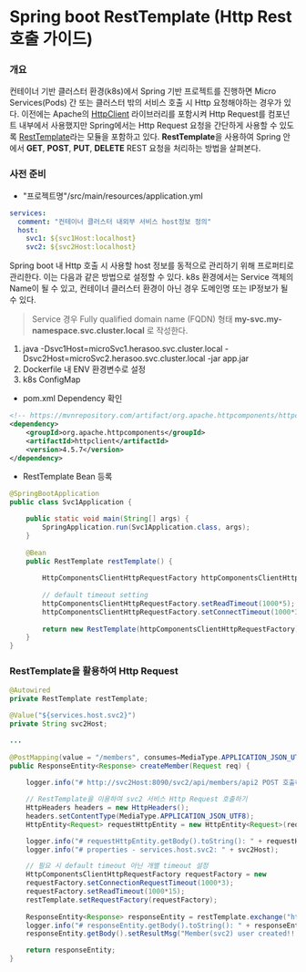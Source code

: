 # Spring boot RestTemplate (Http Rest 호출 가이드)



### 개요

컨테이너 기반 클러스터 환경(k8s)에서 Spring 기반 프로젝트를 진행하면 Micro Services(Pods) 간 또는 클러스터 밖의 서비스 호출 시 Http 요청해야하는 경우가 있다. 이전에는 Apache의 [HttpClient](https://hc.apache.org/httpcomponents-client-ga/) 라이브러리를 포함시켜 Http Request를 컴포넌트 내부에서 사용했지만 Spring에서는 Http Request 요청을 간단하게 사용할 수 있도록 [RestTemplate](https://docs.spring.io/spring/docs/current/javadoc-api/org/springframework/web/client/RestTemplate.html)라는 모듈을 포함하고 있다. **RestTemplate**을 사용하여 Spring 안에서 **GET**, **POST**, **PUT**, **DELETE** REST 요청을 처리하는 방법을 살펴본다.



### 사전 준비

- "프로젝트명"/src/main/resources/application.yml

```yaml
services:
  comment: "컨테이너 클러스터 내외부 서비스 host정보 정의"
  host:
    svc1: ${svc1Host:localhost}
    svc2: ${svc2Host:localhost}
```

Spring boot 내 Http 호출 시 사용할 host 정보를 동적으로 관리하기 위해 프로퍼티로 관리한다. 이는 다음과 같은 방법으로 설정할 수 있다. k8s 환경에서는 Service 객체의 Name이 될 수 있고, 컨테이너 클러스터 환경이 아닌 경우 도메인명 또는 IP정보가 될 수 있다.

> Service 경우 Fully qualified domain name (FQDN) 형태 **my-svc.my-namespace.svc.cluster.local** 로 작성한다.

1. java -Dsvc1Host=microSvc1.herasoo.svc.cluster.local -Dsvc2Host=microSvc2.herasoo.svc.cluster.local -jar app.jar
2. Dockerfile 내 ENV 환경변수로 설정
3. k8s ConfigMap



- pom.xml Dependency 확인

```xml
<!-- https://mvnrepository.com/artifact/org.apache.httpcomponents/httpclient -->
<dependency>
    <groupId>org.apache.httpcomponents</groupId>
    <artifactId>httpclient</artifactId>
    <version>4.5.7</version>
</dependency>
```



- RestTemplate Bean 등록

```java
@SpringBootApplication
public class Svc1Application {

	public static void main(String[] args) {
		SpringApplication.run(Svc1Application.class, args);
	}
	
	@Bean
	public RestTemplate restTemplate() {
		
		HttpComponentsClientHttpRequestFactory httpComponentsClientHttpRequestFactory = new HttpComponentsClientHttpRequestFactory();
		
		// default timeout setting
		httpComponentsClientHttpRequestFactory.setReadTimeout(1000*5);
		httpComponentsClientHttpRequestFactory.setConnectTimeout(1000*30);
		
		return new RestTemplate(httpComponentsClientHttpRequestFactory);
	}
}
```



### RestTemplate을 활용하여 Http Request

```java
@Autowired
private RestTemplate restTemplate;

@Value("${services.host.svc2}")
private String svc2Host;

...
    
@PostMapping(value = "/members", consumes=MediaType.APPLICATION_JSON_UTF8_VALUE, produces = MediaType.APPLICATION_JSON_UTF8_VALUE)
public ResponseEntity<Response> createMember(Request req) { 
    
	logger.info("# http://svc2Host:8090/svc2/api/members/api2 POST 호출하기");

    // RestTemplate을 이용하여 svc2 서비스 Http Request 호출하기
    HttpHeaders headers = new HttpHeaders();
    headers.setContentType(MediaType.APPLICATION_JSON_UTF8);
    HttpEntity<Request> requestHttpEntity = new HttpEntity<Request>(req, headers);

    logger.info("# requestHttpEntity.getBody().toString(): " + requestHttpEntity.getBody().toString());
    logger.info("# properties - services.host.svc2: " + svc2Host);

    // 필요 시 default timeout 아닌 개별 timeout 설정
	HttpComponentsClientHttpRequestFactory requestFactory = new 		 HttpComponentsClientHttpRequestFactory();
	requestFactory.setConnectionRequestTimeout(1000*3);
	requestFactory.setReadTimeout(1000*15);
	restTemplate.setRequestFactory(requestFactory);
    
    ResponseEntity<Response> responseEntity = restTemplate.exchange("http://" + svc2Host + ":8090/svc2/api/members/api2", HttpMethod.POST, requestHttpEntity, Response.class);
    logger.info("# responseEntity.getBody().toString(): " + responseEntity.getBody().toString());
    responseEntity.getBody().setResultMsg("Member(svc2) user created!!!!");

    return responseEntity;
}
```


